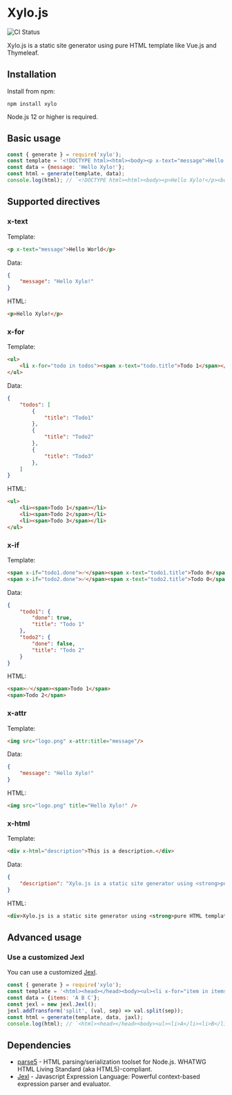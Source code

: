 # Xylo.js

![CI Status](https://github.com/agata/xylo/workflows/CI/badge.svg)

Xylo.js is a static site generator using pure HTML template like Vue.js and Thymeleaf.

## Installation

Install from npm:

    npm install xylo

Node.js 12 or higher is required.

## Basic usage

```js
const { generate } = require('xylo');
const template = '<!DOCTYPE html><html><body><p x-text="message">Hello World</p><body></html>';
const data = {message: 'Hello Xylo!'};
const html = generate(template, data);
console.log(html); // `<!DOCTYPE html><html><body><p>Hello Xylo!</p><body></html>`
```

## Supported directives

### x-text

Template:
```html
<p x-text="message">Hello World</p>
```

Data:
```json
{
    "message": "Hello Xylo!"
}
```

HTML:
```html
<p>Hello Xylo!</p>
```

### x-for

Template:
```html
<ul>
    <li x-for="todo in todos"><span x-text="todo.title">Todo 1</span></li>
</ul>
```

Data:
```json
{
    "todos": [
        {
            "title": "Todo1"
        },
        {
            "title": "Todo2"
        },
        {
            "title": "Todo3"
        },
    ]
}
```

HTML:
```html
<ul>
    <li><span>Todo 1</span></li>
    <li><span>Todo 2</span></li>
    <li><span>Todo 3</span></li>
</ul>
```

### x-if

Template:
```html
<span x-if="todo1.done">✅</span><span x-text="todo1.title">Todo 0</span>
<span x-if="todo2.done">✅</span><span x-text="todo2.title">Todo 0</span>
```

Data:
```json
{
    "todo1": {
        "done": true,
        "title": "Todo 1"
    },
    "todo2": {
        "done": false,
        "title": "Todo 2"
    }
}
```

HTML:
```html
<span>✅</span><span>Todo 1</span>
<span>Todo 2</span>
```

### x-attr

Template:
```html
<img src="logo.png" x-attr:title="message"/>
```

Data:
```json
{
    "message": "Hello Xylo!"
}
```

HTML:
```html
<img src="logo.png" title="Hello Xylo!" />
```

### x-html

Template:
```html
<div x-html="description">This is a description.</div>
```

Data:
```json
{
    "description": "Xylo.js is a static site generator using <strong>pure HTML template</strong> like Vue.js and Thymeleaf.",
}
```

HTML:
```html
<div>Xylo.js is a static site generator using <strong>pure HTML template</strong> like Vue.js and Thymeleaf.</div>
```

## Advanced usage

### Use a customized Jexl

You can use a customized [Jexl](https://github.com/TomFrost/Jexl).

```js
const { generate } = require('xylo');
const template = '<html><head></head><body><ul><li x-for="item in items|split(' ')" x-text="item"></li></ul></body></html>';
const data = {items: 'A B C'};
const jexl = new jexl.Jexl();
jexl.addTransform('split', (val, sep) => val.split(sep));
const html = generate(template, data, jaxl);
console.log(html); // `<html><head></head><body><ul><li>A</li><li>B</li><li>C</li></ul></body></html>`
```

## Dependencies

* [parse5](https://github.com/inikulin/parse5) - HTML parsing/serialization toolset for Node.js. WHATWG HTML Living Standard (aka HTML5)-compliant.
* [Jexl](https://github.com/TomFrost/Jexl) - Javascript Expression Language: Powerful context-based expression parser and evaluator.
